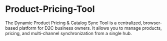 # Product-Pricing-Tool
The Dynamic Product Pricing &amp; Catalog Sync Tool is a centralized, browser-based platform for D2C business owners. It allows you to manage products, pricing, and multi-channel synchronization from a single hub.
